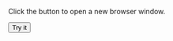 
<html>
<body>

<p>Click the button to open a new browser window.</p>

<button onclick="myFunction()">Try it</button>

<script>
      var myWindow
function myFunction() {
  myWindow = window.open("https://fr18.tentlan.com/worldmap/684/422");
      alert (myWindow.name)
}
</script>

</body>
</html>

